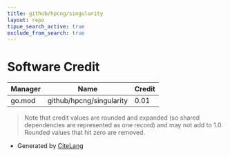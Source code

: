 ```yaml
---
title: github/hpcng/singularity
layout: repo
tipue_search_active: true
exclude_from_search: true
---
```

# Software Credit

|Manager|Name|Credit|
|-------|----|------|
|go.mod|github/hpcng/singularity|0.01|


> Note that credit values are rounded and expanded (so shared dependencies are represented as one record) and may not add to 1.0. Rounded values that hit zero are removed.


- Generated by [CiteLang](https://github.com/vsoch/citelang)
